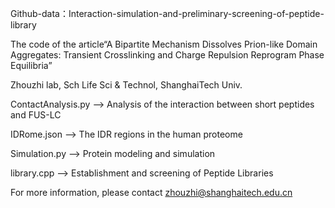 Github-data：Interaction-simulation-and-preliminary-screening-of-peptide-library


The code of the article“A Bipartite Mechanism Dissolves Prion-like Domain Aggregates: Transient Crosslinking and Charge Repulsion Reprogram Phase Equilibria”


Zhouzhi lab, Sch Life Sci & Technol, ShanghaiTech Univ.


ContactAnalysis.py ——> Analysis of the interaction between short peptides and FUS-LC    


IDRome.json ——> The IDR regions in the human proteome 


Simulation.py ——> Protein modeling and simulation


library.cpp ——> Establishment and screening of Peptide Libraries

For more information, please contact zhouzhi@shanghaitech.edu.cn
